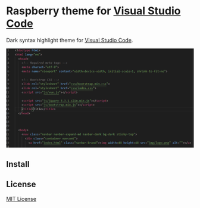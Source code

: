 # Raspberry theme for [Visual Studio Code](http://code.visualstudio.com)

Dark syntax highlight theme for [Visual Studio Code](http://code.visualstudio.com).

![Screenshot](https://github.com/shmel3/Raspberry-theme/blob/master/img/html_example.png)

## Install



## License

[MIT License](./LICENSE)